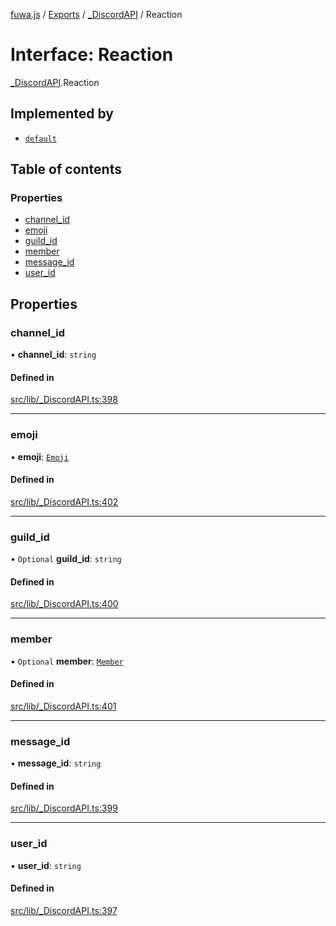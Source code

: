[fuwa.js](../README.md) / [Exports](../modules.md) / [_DiscordAPI](../modules/_DiscordAPI.md) / Reaction

# Interface: Reaction

[_DiscordAPI](../modules/_DiscordAPI.md).Reaction

## Implemented by

- [`default`](../classes/discord_Reaction.default.md)

## Table of contents

### Properties

- [channel_id](_DiscordAPI.Reaction.md#channel_id)
- [emoji](_DiscordAPI.Reaction.md#emoji)
- [guild_id](_DiscordAPI.Reaction.md#guild_id)
- [member](_DiscordAPI.Reaction.md#member)
- [message_id](_DiscordAPI.Reaction.md#message_id)
- [user_id](_DiscordAPI.Reaction.md#user_id)

## Properties

### channel\_id

• **channel\_id**: `string`

#### Defined in

[src/lib/_DiscordAPI.ts:398](https://github.com/Fuwajs/Fuwa.js/blob/60995b2/src/lib/_DiscordAPI.ts#L398)

___

### emoji

• **emoji**: [`Emoji`](_DiscordAPI.Emoji.md)

#### Defined in

[src/lib/_DiscordAPI.ts:402](https://github.com/Fuwajs/Fuwa.js/blob/60995b2/src/lib/_DiscordAPI.ts#L402)

___

### guild\_id

• `Optional` **guild\_id**: `string`

#### Defined in

[src/lib/_DiscordAPI.ts:400](https://github.com/Fuwajs/Fuwa.js/blob/60995b2/src/lib/_DiscordAPI.ts#L400)

___

### member

• `Optional` **member**: [`Member`](_DiscordAPI.Member.md)

#### Defined in

[src/lib/_DiscordAPI.ts:401](https://github.com/Fuwajs/Fuwa.js/blob/60995b2/src/lib/_DiscordAPI.ts#L401)

___

### message\_id

• **message\_id**: `string`

#### Defined in

[src/lib/_DiscordAPI.ts:399](https://github.com/Fuwajs/Fuwa.js/blob/60995b2/src/lib/_DiscordAPI.ts#L399)

___

### user\_id

• **user\_id**: `string`

#### Defined in

[src/lib/_DiscordAPI.ts:397](https://github.com/Fuwajs/Fuwa.js/blob/60995b2/src/lib/_DiscordAPI.ts#L397)

